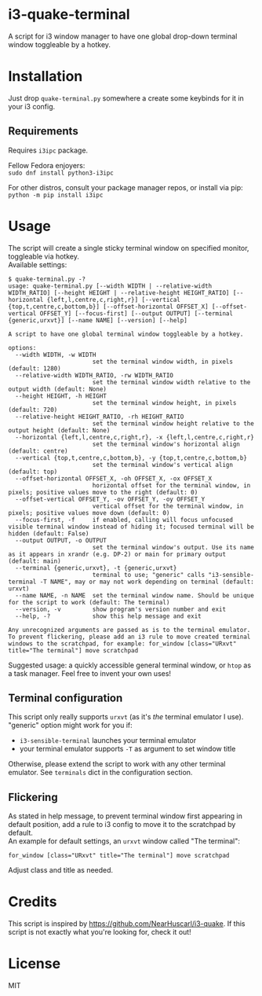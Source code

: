 # i3-quake-terminal
A script for i3 window manager to have one global drop-down terminal window toggleable by a hotkey.

# Installation
Just drop `quake-terminal.py` somewhere a create some keybinds for it in your i3 config.

## Requirements
Requires `i3ipc` package.  

Fellow Fedora enjoyers:  
`sudo dnf install python3-i3ipc`

For other distros, consult your package manager repos, or install via pip:  
`python -m pip install i3ipc`

# Usage
The script will create a single sticky terminal window on specified monitor, toggleable via hotkey.  
Available settings:
```
$ quake-terminal.py -?
usage: quake-terminal.py [--width WIDTH | --relative-width WIDTH_RATIO] [--height HEIGHT | --relative-height HEIGHT_RATIO] [--horizontal {left,l,centre,c,right,r}] [--vertical {top,t,centre,c,bottom,b}] [--offset-horizontal OFFSET_X] [--offset-vertical OFFSET_Y] [--focus-first] [--output OUTPUT] [--terminal {generic,urxvt}] [--name NAME] [--version] [--help]

A script to have one global terminal window toggleable by a hotkey.

options:
  --width WIDTH, -w WIDTH
                        set the terminal window width, in pixels (default: 1280)
  --relative-width WIDTH_RATIO, -rw WIDTH_RATIO
                        set the terminal window width relative to the output width (default: None)
  --height HEIGHT, -h HEIGHT
                        set the terminal window height, in pixels (default: 720)
  --relative-height HEIGHT_RATIO, -rh HEIGHT_RATIO
                        set the terminal window height relative to the output height (default: None)
  --horizontal {left,l,centre,c,right,r}, -x {left,l,centre,c,right,r}
                        set the terminal window's horizontal align (default: centre)
  --vertical {top,t,centre,c,bottom,b}, -y {top,t,centre,c,bottom,b}
                        set the terminal window's vertical align (default: top)
  --offset-horizontal OFFSET_X, -oh OFFSET_X, -ox OFFSET_X
                        horizontal offset for the terminal window, in pixels; positive values move to the right (default: 0)
  --offset-vertical OFFSET_Y, -ov OFFSET_Y, -oy OFFSET_Y
                        vertical offset for the terminal window, in pixels; positive values move down (default: 0)
  --focus-first, -f     if enabled, calling will focus unfocused visible terminal window instead of hiding it; focused terminal will be hidden (default: False)
  --output OUTPUT, -o OUTPUT
                        set the terminal window's output. Use its name as it appears in xrandr (e.g. DP-2) or main for primary output (default: main)
  --terminal {generic,urxvt}, -t {generic,urxvt}
                        terminal to use; "generic" calls "i3-sensible-terminal -T NAME", may or may not work depending on terminal (default: urxvt)
  --name NAME, -n NAME  set the terminal window name. Should be unique for the script to work (default: The terminal)
  --version, -v         show program's version number and exit
  --help, -?            show this help message and exit

Any unrecognized arguments are passed as is to the terminal emulator. To prevent flickering, please add an i3 rule to move created terminal windows to the scratchpad, for example: for_window [class="URxvt" title="The terminal"] move scratchpad
```

Suggested usage: a quickly accessible general terminal window, or `htop` as a task manager. Feel free to invent your own uses!

## Terminal configuration
This script only really supports `urxvt` (as it's _the_ terminal emulator I use). "generic" option might work for you if:
- `i3-sensible-terminal` launches your terminal emulator
- your terminal emulator supports `-T` as argument to set window title

Otherwise, please extend the script to work with any other terminal emulator. See `terminals` dict in the configuration section.

## Flickering
As stated in help message, to prevent terminal window first appearing in default position, add a rule to i3 config to move it to the scratchpad by default.  
An example for default settings, an `urxvt` window called "The terminal":
```
for_window [class="URxvt" title="The terminal"] move scratchpad
```
Adjust class and title as needed.

# Credits
This script is inspired by https://github.com/NearHuscarl/i3-quake. If this script is not exactly what you're looking for, check it out!

# License
MIT
